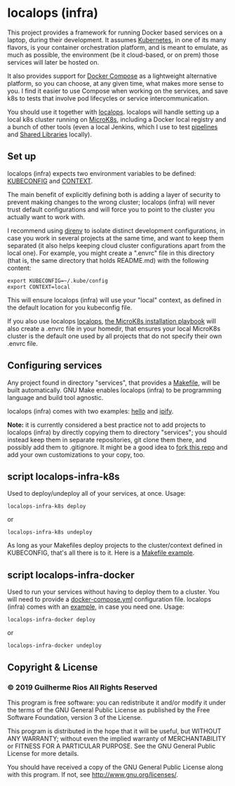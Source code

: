 # localops (infra)

This project provides a framework for running Docker based services on a laptop, during their development. It assumes [Kubernetes](https://kubernetes.io/docs/home/), in one of its many flavors, is your container orchestration platform, and is meant to emulate, as much as possible, the environment (be it cloud-based, or on prem) those services will later be hosted on.

It also provides support for [Docker Compose](https://docs.docker.com/compose/) as a lightweight alternative platform, so you can choose, at any given time, what makes more sense to you. I find it easier to use Compose when working on the services, and save k8s to tests that involve pod lifecycles or service intercommunication.

You should use it together with [localops](https://github.com/gasrios/localops/). localops will handle setting up a local k8s cluster running on [MicroK8s](https://microk8s.io/), including a Docker local registry and a bunch of other tools (even a local Jenkins, which I use to test [pipelines](https://jenkins.io/doc/book/pipeline/getting-started/#defining-a-pipeline-in-scm) and [Shared Libraries](https://jenkins.io/doc/book/pipeline/shared-libraries/) locally).

## Set up

localops (infra) expects two environment variables to be defined: [KUBECONFIG](https://kubernetes.io/docs/concepts/configuration/organize-cluster-access-kubeconfig/#the-kubeconfig-environment-variable) and [CONTEXT](https://kubernetes.io/docs/concepts/configuration/organize-cluster-access-kubeconfig/#context).

The main benefit of explicitly defining both is adding a layer of security to prevent making changes to the wrong cluster; localops (infra) will never trust default configurations and will force you to point to the cluster you actually want to work with.

I recommend using [direnv](https://direnv.net/) to isolate distinct development configurations, in case you work in several projects at the same time, and want to keep them separated (it also helps keeping cloud cluster configurations apart from the local one). For example, you might create a ".envrc" file in this directory (that is, the same directory that holds README.md) with the following content:

```
export KUBECONFIG=~/.kube/config
export CONTEXT=local
```

This will ensure localops (infra) will use your "local" context, as defined in the default location for you kubeconfig file.

If you also use localops [localops](https://github.com/gasrios/localops/), [the MicroK8s installation playbook](https://github.com/gasrios/localops/blob/ubuntu_focal_fossa/microk8s.yaml) will also create a .envrc file in your homedir, that ensures your local MicroK8s cluster is the default one used by all projects that do not specify their own .envrc file.

## Configuring services

Any project found in directory "services", that provides a [Makefile](https://www.gnu.org/software/make/), will be built automatically. GNU Make enables localops (infra) to be programming language and build tool agnostic.

localops (infra) comes with two examples: [hello](https://github.com/gasrios/localops-infra/master/services/hello) and [ipify](https://github.com/gasrios/localops-infra/master/services/ipify).

**Note:** it is currently considered a best practice not to add projects to localops (infra) by directly copying them to directory "services"; you should instead keep them in separate repositories, git clone them there, and possibly add them to .gitignore. It might be a good idea to [fork this repo](https://help.github.com/en/articles/fork-a-repo) and add your own customizations to your copy, too.

## script localops-infra-k8s

Used to deploy/undeploy all of your services, at once. Usage:

```
localops-infra-k8s deploy
```

or

```
localops-infra-k8s undeploy
```

As long as your Makefiles deploy projects to the cluster/context defined in KUBECONFIG, that's all there is to it. Here is a [Makefile example](https://raw.githubusercontent.com/gasrios/localops-infra/master/services/hello/Makefile).

## script localops-infra-docker

Used to run your services without having to deploy them to a cluster. You will need to provide a [docker-compose.yml](https://docs.docker.com/compose/compose-file/) configuration file. localops (infra) comes with an [example](https://raw.githubusercontent.com/gasrios/localops-infra/master/docker-compose.yml), in case you need one. Usage:

```
localops-infra-docker deploy
```

or

```
localops-infra-docker undeploy
```

## Copyright & License

### © 2019 Guilherme Rios All Rights Reserved

This program is free software: you can redistribute it and/or modify it under the terms of the GNU General Public License as published by the Free Software Foundation, version 3 of the License.

This program is distributed in the hope that it will be useful, but WITHOUT ANY WARRANTY; without even the implied warranty of MERCHANTABILITY or FITNESS FOR A PARTICULAR PURPOSE. See the GNU General Public License for more details.

You should have received a copy of the GNU General Public License along with this program. If not, see http://www.gnu.org/licenses/.
